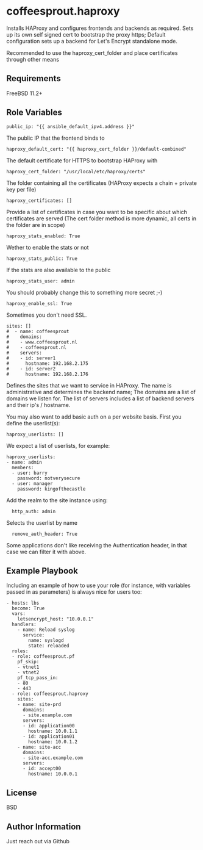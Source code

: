 coffeesprout.haproxy
=================

Installs HAProxy and configures frontends and backends as required.
Sets up its own self signed cert to bootstrap the proxy https; Default configuration sets up a backend for Let's Encrypt standalone mode.

Recommended to use the haproxy\_cert\_folder and place certificates through other means

Requirements
------------

FreeBSD 11.2+

Role Variables
--------------

    public_ip: "{{ ansible_default_ipv4.address }}"

The public IP that the frontend binds to

    haproxy_default_cert: "{{ haproxy_cert_folder }}/default-combined"
    
The default certificate for HTTPS to bootstrap HAProxy with

    haproxy_cert_folder: "/usr/local/etc/haproxy/certs"

The folder containing all the certificates (HAProxy expects a chain + private key per file)

    haproxy_certificates: []
    
Provide a list of certificates in case you want to be specific about which certificates are served (The cert folder method is more dynamic, all certs in the folder are in scope)

    haproxy_stats_enabled: True

Wether to enable the stats or not

    haproxy_stats_public: True

If the stats are also available to the public

    haproxy_stats_user: admin

You should probably change this to something more secret ;-)

    haproxy_enable_ssl: True
    
Sometimes you don't need SSL.

    sites: []
    #  - name: coffeesprout
    #    domains:
    #    - www.coffeesprout.nl
    #    - coffeesprout.nl
    #    servers:
    #    - id: server1
    #      hostname: 192.168.2.175
    #    - id: server2
    #      hostname: 192.168.2.176

Defines the sites that we want to service in HAProxy. The name is administrative and determines the backend name; The domains are a list of domains we listen for. The list of servers includes a list of backend servers and their ip's / hostname.

You may also want to add basic auth on a per website basis. First you define the userlist(s):

    haproxy_userlists: []

We expect a list of userlists, for example:

    haproxy_userlists:
    - name: admin
      members:
      - user: barry
        password: notverysecure
      - user: manager
        password: kingofthecastle
        
Add the realm to the site instance using:

      http_auth: admin

Selects the userlist by name

      remove_auth_header: True

Some applications don't like receiving the Authentication header, in that case we can filter it with above.

Example Playbook
----------------

Including an example of how to use your role (for instance, with variables passed in as parameters) is always nice for users too:

    - hosts: lbs
      become: True
      vars:
        letsencrypt_host: "10.0.0.1"
      handlers:
        - name: Reload syslog
          service:
            name: syslogd
            state: reloaded
      roles:
      - role: coffeesprout.pf
        pf_skip:
        - vtnet1
        - vtnet2
        pf_tcp_pass_in:
        - 80
        - 443
      - role: coffeesprout.haproxy
        sites:
        - name: site-prd
          domains:
          - site.example.com
          servers:
          - id: application00
            hostname: 10.0.1.1
          - id: application01
            hostname: 10.0.1.2
        - name: site-acc
          domains:
          - site-acc.example.com
          servers:
          - id: accept00
            hostname: 10.0.0.1
    



License
-------

BSD

Author Information
------------------

Just reach out via Github
